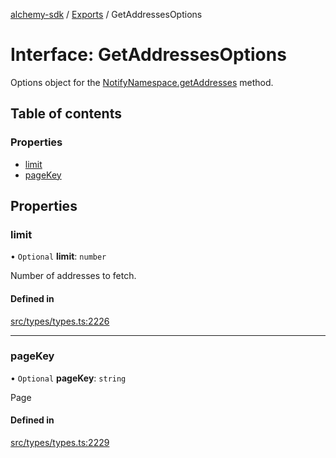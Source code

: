 [alchemy-sdk](../README.md) / [Exports](../modules.md) / GetAddressesOptions

# Interface: GetAddressesOptions

Options object for the [NotifyNamespace.getAddresses](../classes/NotifyNamespace.md#getaddresses) method.

## Table of contents

### Properties

- [limit](GetAddressesOptions.md#limit)
- [pageKey](GetAddressesOptions.md#pagekey)

## Properties

### limit

• `Optional` **limit**: `number`

Number of addresses to fetch.

#### Defined in

[src/types/types.ts:2226](https://github.com/alchemyplatform/alchemy-sdk-js/blob/85196e8/src/types/types.ts#L2226)

___

### pageKey

• `Optional` **pageKey**: `string`

Page

#### Defined in

[src/types/types.ts:2229](https://github.com/alchemyplatform/alchemy-sdk-js/blob/85196e8/src/types/types.ts#L2229)
